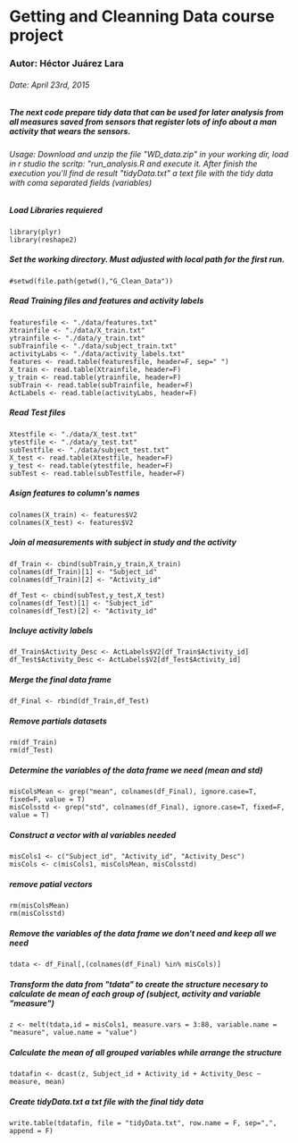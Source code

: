 # Getting and Cleanning Data course project
### Autor: Héctor Juárez Lara
###### Date: April 23rd, 2015

##### The next code prepare tidy data that can be used for later analysis from all measures saved from sensors that register lots of info about a man activity that wears the sensors.

###### Usage: Download and unzip the file "WD_data.zip" in your working dir, load in r studio the scritp: "run_analysis.R and execute it. After finish the execution you'll find de result "tidyData.txt" a text file with the tidy data with coma separated fields (variables)

##### Load Libraries requiered
```{r}
library(plyr)
library(reshape2)
```

##### Set the working directory. Must adjusted with local path for the first run.
```{r}
#setwd(file.path(getwd(),"G_Clean_Data"))
```
##### Read Training files and features and activity labels
```{r}
featuresfile <- "./data/features.txt"
Xtrainfile <- "./data/X_train.txt"
ytrainfile <- "./data/y_train.txt"
subTrainfile <- "./data/subject_train.txt"
activityLabs <- "./data/activity_labels.txt"
features <- read.table(featuresfile, header=F, sep=" ")
X_train <- read.table(Xtrainfile, header=F)
y_train <- read.table(ytrainfile, header=F)
subTrain <- read.table(subTrainfile, header=F)
ActLabels <- read.table(activityLabs, header=F)
```

##### Read Test files
```{r}
Xtestfile <- "./data/X_test.txt"
ytestfile <- "./data/y_test.txt"
subTestfile <- "./data/subject_test.txt"
X_test <- read.table(Xtestfile, header=F)
y_test <- read.table(ytestfile, header=F)
subTest <- read.table(subTestfile, header=F)
```

##### Asign features to column's names
```{r}
colnames(X_train) <- features$V2
colnames(X_test) <- features$V2
```

##### Join al measurements with subject in study and the activity
```{r}
df_Train <- cbind(subTrain,y_train,X_train)
colnames(df_Train)[1] <- "Subject_id"
colnames(df_Train)[2] <- "Activity_id"

df_Test <- cbind(subTest,y_test,X_test)
colnames(df_Test)[1] <- "Subject_id"
colnames(df_Test)[2] <- "Activity_id"
```

##### Incluye activity labels
```{r}
df_Train$Activity_Desc <- ActLabels$V2[df_Train$Activity_id]
df_Test$Activity_Desc <- ActLabels$V2[df_Test$Activity_id]
```

##### Merge the final data frame
```{r}
df_Final <- rbind(df_Train,df_Test)
```
##### Remove partials datasets
```{r}
rm(df_Train)
rm(df_Test)
```

##### Determine the variables of the data frame we need (mean and std)
```{r}
misColsMean <- grep("mean", colnames(df_Final), ignore.case=T, fixed=F, value = T)
misColsstd <- grep("std", colnames(df_Final), ignore.case=T, fixed=F, value = T)
```

##### Construct a vector with al variables needed
```{r}
misCols1 <- c("Subject_id", "Activity_id", "Activity_Desc")
misCols <- c(misCols1, misColsMean, misColsstd)
```

##### remove patial vectors
```{r}
rm(misColsMean)
rm(misColsstd)
```

##### Remove the variables of the data frame we don't need and keep all we need
```{r}
tdata <- df_Final[,(colnames(df_Final) %in% misCols)]
```

##### Transform the data from "tdata" to create the structure necesary to calculate de mean of each group of (subject, activity and variable "measure")
```{r}
z <- melt(tdata,id = misCols1, measure.vars = 3:88, variable.name = "measure", value.name = "value")
```

##### Calculate the mean of all grouped variables while arrange the structure
```{r}
tdatafin <- dcast(z, Subject_id + Activity_id + Activity_Desc ~ measure, mean)
```

##### Create tidyData.txt a txt file with the final tidy data
```{r}
write.table(tdatafin, file = "tidyData.txt", row.name = F, sep=",", append = F)
```
